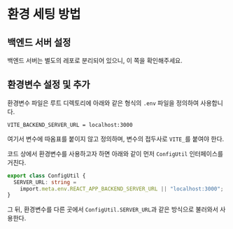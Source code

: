 # 환경 세팅 방법

## 백엔드 서버 설정

백엔드 서버는 별도의 레포로 분리되어 있으니, 이 쪽을 확인해주세요.

## 환경변수 설정 및 추가

환경변수 파일은 루트 디렉토리에 아래와 같은 형식의 `.env` 파일을 정의하여 사용합니다.

```
VITE_BACKEND_SERVER_URL = localhost:3000
```

여기서 변수에 따옴표를 붙이지 않고 정의하며, 변수의 접두사로 `VITE_`를 붙여야 한다.

코드 상에서 환경변수를 사용하고자 하면 아래와 같이 먼저 `ConfigUtil` 인터페이스를 거친다.

```typescript
export class ConfigUtil {
  SERVER_URL: string =
    import.meta.env.REACT_APP_BACKEND_SERVER_URL || "localhost:3000";
}
```

그 뒤, 환경변수를 다른 곳에서 `ConfigUtil.SERVER_URL`과 같은 방식으로 불러와서 사용한다.
